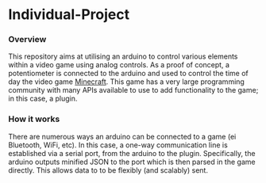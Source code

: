 # Individual-Project

### Overview

This repository aims at utilising an arduino to control various elements within a video game using analog controls. As a proof of concept, a potentiometer is connected to the arduino and used to control the time of day the video game [Minecraft](https://minecraft.net). This game has a very large programming community with many APIs available to use to add functionality to the game; in this case, a plugin.

### How it works

There are numerous ways an arduino can be connected to a game (ei Bluetooth, WiFi, etc). In this case, a one-way communication line is established via a serial port, from the arduino to the plugin. Specifically, the arduino outputs minified JSON to the port which is then parsed in the game directly. This allows data to to be flexibly (and scalably) sent.
